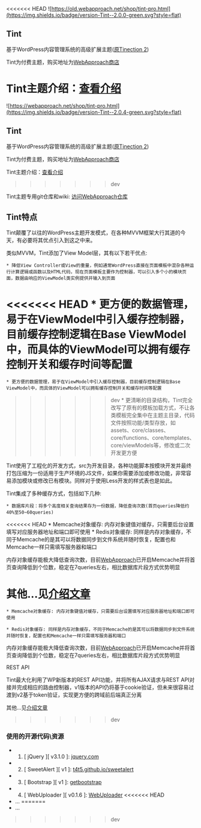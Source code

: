 <<<<<<< HEAD
![https://old.webapproach.net/shop/tint-pro.html](https://img.shields.io/badge/version-Tint--2.0.0-green.svg?style=flat)

## Tint

基于WordPress内容管理系统的高级扩展主题([原Tinection 2](https://old.webapproach.net/shop/tint-pro.html))

Tint为付费主题，购买地址为[WebApproach商店](https://old.webapproach.net/shop/tint-pro.html)

Tint主题介绍：[查看介绍](https://old.webapproach.net/tint.html)
=======
![https://webapproach.net/shop/tint-pro.html](https://img.shields.io/badge/version-Tint--2.0.4-green.svg?style=flat)

## Tint

基于WordPress内容管理系统的高级扩展主题([原Tinection 2](https://webapproach.net/shop/tint-pro.html))

Tint为付费主题，购买地址为[WebApproach商店](https://webapproach.net/shop/tint-pro.html)

Tint主题介绍：[查看介绍](https://webapproach.net/tint.html)
>>>>>>> dev

Tint主题专用git仓库和wiki: [访问WebApproach仓库](https://git.webapproach.net/WebApproach/Tint-Pro)


## Tint特点

Tint颠覆了以往的WordPress主题开发模式，在各种MVVM框架大行其道的今天，有必要将其优点引入到这之中来。

类似MVVM，Tint添加了View Model层，其有以下若干优点:

    * 降低View Controller或View的重量，例如通常WordPress直接在页面模板中混杂各种运行计算逻辑或函数以及HTML代码，现在页面模板主要作为控制器，可以引入多个小的模块页面，数据由响应的ViewModel类实例提供并输入到页面
<<<<<<< HEAD
    * 更方便的数据管理，易于在ViewModel中引入缓存控制器，目前缓存控制逻辑在Base ViewModel中，而具体的ViewModel可以拥有缓存控制开关和缓存时间等配置
=======
    
    * 更方便的数据管理，易于在ViewModel中引入缓存控制器，目前缓存控制逻辑在Base ViewModel中，而具体的ViewModel可以拥有缓存控制开关和缓存时间等配置
    
>>>>>>> dev
    * 更清晰的目录结构，Tint完全改写了原有的模板加载方式，不让各类模板完全集中在主题主目录，代码文件按照功能/类型存放，如assets、core/classes、core/functions、core/templates、core/viewModels等，修改或二次开发更方便

Tint使用了工程化的开发方式，src为开发目录，各种功能脚本按模块开发并最终打包压缩为一份适用于生产环境的JS文件，如果你需要添加或修改功能，非常容易添加模块或修改已有模块。同样对于使用Less开发的样式表也是如此。

Tint集成了多种缓存方式，包括如下几种:

    * 数据库片段：将多个高度相关查询结果存为一份数据，降低查询次数(首页queries降低约40%至50~60queries)
<<<<<<< HEAD
    * Memcache对象缓存: 内存对象键值对缓存，只需要后台设置填写对应服务器地址和端口即可使用
    * Redis对象缓存: 同样是内存对象缓存，不同于Memcache的是其可以将数据同步到文件系统并随时恢复，配置也和Memcache一样只需填写服务器和端口

内存对象缓存能极大降低查询次数，目前[WebApproach](https://old.webapproach.net)已开启Memcache并将首页查询降低到个位数，稳定在7queries左右，相比数据库片段方式优势明显

其他...见[介绍文章](https://old.webapproach.net/tint.html)
=======
    
    * Memcache对象缓存: 内存对象键值对缓存，只需要后台设置填写对应服务器地址和端口即可使用
    
    * Redis对象缓存: 同样是内存对象缓存，不同于Memcache的是其可以将数据同步到文件系统并随时恢复，配置也和Memcache一样只需填写服务器和端口

内存对象缓存能极大降低查询次数，目前[WebApproach](https://webapproach.net)已开启Memcache并将首页查询降低到个位数，稳定在7queries左右，相比数据库片段方式优势明显

REST API

Tint最大化利用了WP新版本的REST API功能，并将所有AJAX请求与REST API对接并完成相应的路由控制器，v1版本的API仍将基于cookie验证，但未来很容易过渡到v2基于token验证，实现更方便的跨域前后端真正分离

其他...见[介绍文章](https://webapproach.net/tint.html)
>>>>>>> dev

### 使用的开源代码\资源

* 1. \[ jQuery \]\[ v3.1.0 \]: [jquery.com](http://jquery.com/)
* 2. \[ SweetAlert \]\[ v1 \]: [t4t5.github.io/sweetalert](http://t4t5.github.io/sweetalert/)
* 3. \[ Bootstrap \]\[ v1 \]: [getbootstrap](http://getbootstrap.com/)
* 4. \[ WebUploader \]\[ v0.1.6 \]: [WebUploader](http://fex.baidu.com/webuploader/)
<<<<<<< HEAD
* ...
=======
* ...
>>>>>>> dev
